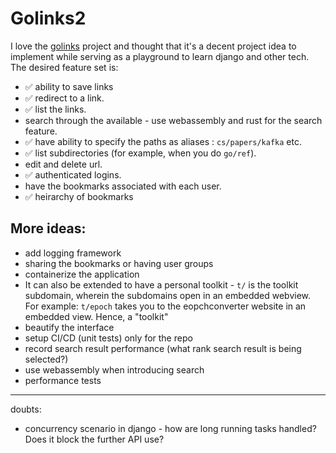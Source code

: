 # Golinks2

I love the [golinks](https://github.com/GoLinks/golinks) project and thought that it's a decent project idea to implement while serving as a playground to learn django and other tech. The desired feature set is:
- ✅  ability to save links
- ✅  redirect to a link. 
- ✅  list the links. 
- search through the available - use webassembly and rust for the search feature. 
- ✅  have ability to specify the paths as aliases : `cs/papers/kafka` etc.
- ✅  list subdirectories (for example, when you do `go/ref`). 
- edit and delete url. 
- ✅  authenticated logins. 
- have the bookmarks associated with each user.
- ✅ heirarchy of bookmarks


## More ideas:
- add logging framework
- sharing the bookmarks or having user groups
- containerize the application
- It can also be extended to have a personal toolkit - `t/` is the toolkit subdomain, wherein the subdomains open in an embedded webview. For example: `t/epoch` takes you to the eopchconverter website in an embedded view. Hence, a "toolkit"
- beautify the interface
- setup CI/CD (unit tests) only for the repo
- record search result performance (what rank search result is being selected?)
- use webassembly when introducing search
- performance tests

---
doubts:
- concurrency scenario in django - how are long running tasks handled? Does it block the further API use?

